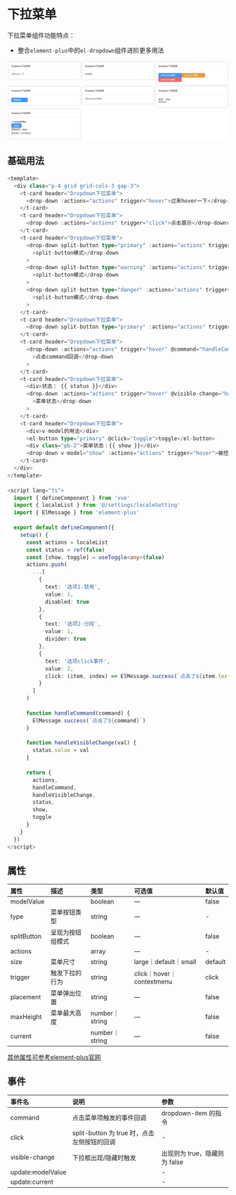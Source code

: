 # 下拉菜单

下拉菜单组件功能特点：

- 整合`element-plus`中的`el-dropdown`组件进阶更多用法


![dropdown](../assets/dropdown.png)

## 基础用法

```typescript
<template>
  <div class="p-4 grid grid-cols-3 gap-3">
    <t-card header="Dropdown下拉菜单">
      <drop-down :actions="actions" trigger="hover">过来hover一下</drop-down>
    </t-card>
    <t-card header="Dropdown下拉菜单">
      <drop-down :actions="actions" trigger="click">点击展示</drop-down>
    </t-card>
    <t-card header="Dropdown下拉菜单">
      <drop-down split-button type="primary" :actions="actions" trigger="hover"
        >split-button模式</drop-down
      >
      <drop-down split-button type="warning" :actions="actions" trigger="hover"
        >split-button模式</drop-down
      >
      <drop-down split-button type="danger" :actions="actions" trigger="hover"
        >split-button模式</drop-down
      >
    </t-card>
    <t-card header="Dropdown下拉菜单">
      <drop-down split-button type="primary" :actions="actions" trigger="hover">按钮点击</drop-down>
    </t-card>
    <t-card header="Dropdown下拉菜单">
      <drop-down :actions="actions" trigger="hover" @command="handleCommand"
        >点击command回调</drop-down
      >
    </t-card>
    <t-card header="Dropdown下拉菜单">
      <div>状态： {{ status }}</div>
      <drop-down :actions="actions" trigger="hover" @visible-change="handleVisibleChange"
        >菜单状态</drop-down
      >
    </t-card>
    <t-card header="Dropdown下拉菜单">
      <div>v-model的用法</div>
      <el-button type="primary" @click="toggle">toggle</el-button>
      <div class="pb-2">菜单状态：{{ show }}</div>
      <drop-down v-model="show" :actions="actions" trigger="hover">被控菜单, hover看状态</drop-down>
    </t-card>
  </div>
</template>

<script lang="ts">
  import { defineComponent } from 'vue'
  import { localeList } from '@/settings/localeSetting'
  import { ElMessage } from 'element-plus'

  export default defineComponent({
    setup() {
      const actions = localeList
      const status = ref(false)
      const [show, toggle] = useToggle<any>(false)
      actions.push(
        ...[
          {
            text: '选项1-禁用',
            value: 1,
            disabled: true
          },
          {
            text: '选项2-分段',
            value: 1,
            divider: true
          },
          {
            text: '选项click事件',
            value: 2,
            click: (item, index) => ElMessage.success(`点击了${item.text}, 第${index}个`)
          }
        ]
      )

      function handleCommand(command) {
        ElMessage.success(`点击了${command}`)
      }

      function handleVisibleChange(val) {
        status.value = val
      }

      return {
        actions,
        handleCommand,
        handleVisibleChange,
        status,
        show,
        toggle
      }
    }
  })
</script>
```

## 属性

| 属性       | 描述             | 类型    | 可选值 | 默认值 |
| :--------- | :--------------- | :------ | :----- | :----- |
| modelValue      |        | boolean  | —      |  false      |
| type | 菜单按钮类型   | string  | —      | -       |
| splitButton    | 呈现为按钮组模式 | boolean | —      | false  |
| actions    |  | array | —      | -  |
| size    | 菜单尺寸 | string | large｜default｜small      | default  |
| trigger    | 触发下拉的行为 | string | click｜hover｜contextmenu   | click  |
| placement    | 菜单弹出位置 | string | —      | false  |
| maxHeight    | 菜单最大高度 | number｜string | —      | false  |
| current    |  | number｜string | —      | false  |

[其他属性可参考element-plus官网](https://element-plus.org/zh-CN/component/dropdown.html)

## 事件


| 事件名 | 说明                                               | 参数            |
| :----- | :------------------------------------------------- | :-------------- |
| command | 点击菜单项触发的事件回调 | dropdown-item 的指令 |
| click  | split-button 为 true 时，点击左侧按钮的回调 | - |
| visible-change  | 下拉框出现/隐藏时触发 | 出现则为 true，隐藏则为 false |
| update:modelValue  |  | - |
| update:current  |  | - |